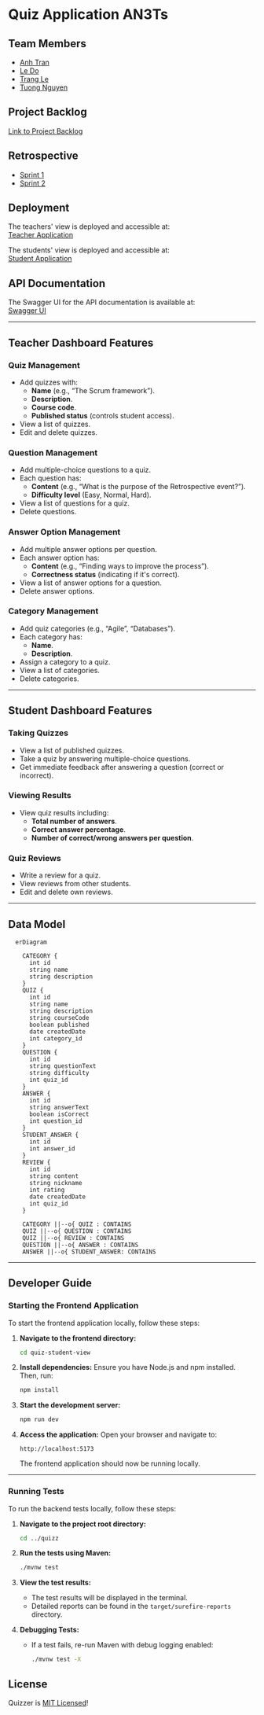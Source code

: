 # Quiz Application AN3Ts

## Team Members

- [Anh Tran](https://github.com/AnnieTran2023)
- [Le Do](https://github.com/DozyXYZ)
- [Trang Le](https://github.com/TrangLe265)
- [Tuong Nguyen](https://github.com/NguyenTuong4017)

## Project Backlog

[Link to Project Backlog](https://github.com/orgs/AN3Ts/projects/1)

## Retrospective

- [Sprint 1](https://edu.flinga.fi/s/EH4Y23J)
- [Sprint 2](https://edu.flinga.fi/s/EY8K7BT)

## Deployment

The teachers' view is deployed and accessible at:  
[Teacher Application](https://quiz-git-quiz.2.rahtiapp.fi/quizzes/showQuizzes)

The students' view is deployed and accessible at:  
[Student Application](https://quiz-zfde.onrender.com/)

## API Documentation

The Swagger UI for the API documentation is available at:  
[Swagger UI](https://quiz-git-quiz.2.rahtiapp.fi/swagger-ui/index.html)

---

## Teacher Dashboard Features

### Quiz Management

- Add quizzes with:
  - **Name** (e.g., “The Scrum framework”).
  - **Description**.
  - **Course code**.
  - **Published status** (controls student access).
- View a list of quizzes.
- Edit and delete quizzes.

### Question Management

- Add multiple-choice questions to a quiz.
- Each question has:
  - **Content** (e.g., “What is the purpose of the Retrospective event?”).
  - **Difficulty level** (Easy, Normal, Hard).
- View a list of questions for a quiz.
- Delete questions.

### Answer Option Management

- Add multiple answer options per question.
- Each answer option has:
  - **Content** (e.g., “Finding ways to improve the process”).
  - **Correctness status** (indicating if it's correct).
- View a list of answer options for a question.
- Delete answer options.

### Category Management

- Add quiz categories (e.g., “Agile”, “Databases”).
- Each category has:
  - **Name**.
  - **Description**.
- Assign a category to a quiz.
- View a list of categories.
- Delete categories.

---

## Student Dashboard Features

### Taking Quizzes

- View a list of published quizzes.
- Take a quiz by answering multiple-choice questions.
- Get immediate feedback after answering a question (correct or incorrect).

### Viewing Results

- View quiz results including:
  - **Total number of answers**.
  - **Correct answer percentage**.
  - **Number of correct/wrong answers per question**.

### Quiz Reviews

- Write a review for a quiz.
- View reviews from other students.
- Edit and delete own reviews.

---

## Data Model

```mermaid
  erDiagram

    CATEGORY {
      int id
      string name
      string description
    }
    QUIZ {
      int id
      string name
      string description
      string courseCode
      boolean published
      date createdDate
      int category_id
    }
    QUESTION {
      int id
      string questionText
      string difficulty
      int quiz_id
    }
    ANSWER {
      int id
      string answerText
      boolean isCorrect
      int question_id
    }
    STUDENT_ANSWER {
      int id
      int answer_id
    }
    REVIEW {
      int id
      string content
      string nickname
      int rating
      date createdDate
      int quiz_id
    }

    CATEGORY ||--o{ QUIZ : CONTAINS
    QUIZ ||--o{ QUESTION : CONTAINS
    QUIZ ||--o{ REVIEW : CONTAINS
    QUESTION ||--o{ ANSWER : CONTAINS
    ANSWER ||--o{ STUDENT_ANSWER: CONTAINS
```

---

## Developer Guide

### Starting the Frontend Application

To start the frontend application locally, follow these steps:

1. **Navigate to the frontend directory:**

   ```bash
   cd quiz-student-view
   ```

2. **Install dependencies:**
   Ensure you have Node.js and npm installed. Then, run:

   ```bash
   npm install
   ```

3. **Start the development server:**

   ```bash
   npm run dev
   ```

4. **Access the application:**
   Open your browser and navigate to:

   ```
   http://localhost:5173
   ```

   The frontend application should now be running locally.

---

### Running Tests

To run the backend tests locally, follow these steps:

1. **Navigate to the project root directory:**

   ```bash
   cd ../quizz
   ```

2. **Run the tests using Maven:**

   ```bash
   ./mvnw test
   ```

3. **View the test results:**

   - The test results will be displayed in the terminal.
   - Detailed reports can be found in the `target/surefire-reports` directory.

4. **Debugging Tests:**
   - If a test fails, re-run Maven with debug logging enabled:
     ```bash
     ./mvnw test -X
     ```

## License

Quizzer is [MIT Licensed](https://github.com/AN3Ts/quiz/blob/main/LICENSE)!
